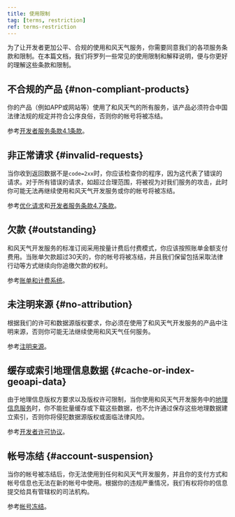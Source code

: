 ```yaml
---
title: 使用限制
tag: [terms, restriction]
ref: terms-restriction
---
```


为了让开发者更加公平、合规的使用和风天气服务，你需要同意我们的各项服务条款和限制。在本篇文档，我们将罗列一些常见的使用限制和解释说明，便与你更好的理解这些条款和限制。

## 不合规的产品 {#non-compliant-products}

你的产品（例如APP或网站等）使用了和风天气的所有服务，该产品必须符合中国法律法规的规定并符合公序良俗，否则你的帐号将被冻结。

参考[开发者服务条款4.1条款](https://www.qweather.com/terms/developers-tos)。

## 非正常请求 {#invalid-requests}

当你收到返回数据不是`code=2xx`时，你应该检查你的程序，因为这代表了错误的请求。对于所有错误的请求，如超过合理范围，将被视为对我们服务的攻击，此时你可能无法再继续使用和风天气开发服务或你的帐号将被冻结。

参考[优化请求](/docs/best-practices/optimize-requests/)和[开发者服务条款4.7条款](https://www.qweather.com/terms/developers-tos)。

## 欠款 {#outstanding}

和风天气开发服务的标准订阅采用按量计费后付费模式，你应该按照账单金额支付费用。当账单欠款超过30天的，你的帐号将被冻结，并且我们保留包括采取法律行动等方式继续向你追缴欠款的权利。

参考[账单和计费系统](/docs/finance/billing-and-payment/)。

## 未注明来源 {#no-attribution}

根据我们的许可和数据源版权要求，你必须在使用了和风天气开发服务的产品中注明来源，否则你可能无法继续使用和风天气任何服务。

参考[注明来源](/docs/terms/attribution/)。

## 缓存或索引地理信息数据 {#cache-or-index-geoapi-data}

由于地理信息版权方要求以及版权许可限制，当你使用和风天气开发服务中的[地理信息服务](/docs/api/geoapi/)时，你不能批量缓存或下载这些数据，也不允许通过保存这些地理数据建立索引，否则你将侵犯数据源版权或面临法律风险。

参考[开发者许可协议](https://www.qweather.com/terms/developers-eula)。

## 帐号冻结 {#account-suspension}

当你的帐号被冻结后，你无法使用到任何和风天气开发服务，并且你的支付方式和帐号信息也无法在新的帐号中使用。根据你的违规严重情况，我们有权将你的信息提交给具有管辖权的司法机构。

参考[帐号冻结](/docs/account/suspension/)。